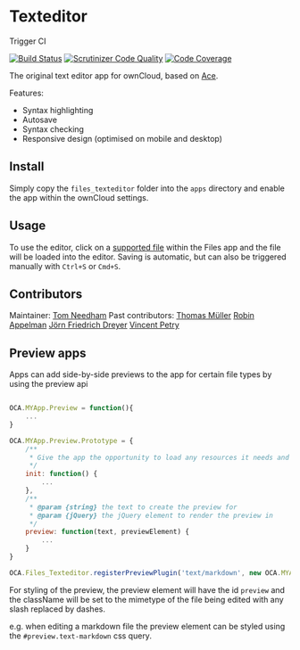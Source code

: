 # Texteditor

Trigger CI

[![Build Status](https://travis-ci.org/owncloud/files_texteditor.svg?branch=master)](https://travis-ci.org/owncloud/files_texteditor)
[![Scrutinizer Code Quality](https://scrutinizer-ci.com/g/owncloud/files_texteditor/badges/quality-score.png?b=master)](https://scrutinizer-ci.com/g/owncloud/files_texteditor/?branch=master)
[![Code Coverage](https://scrutinizer-ci.com/g/owncloud/files_texteditor/badges/coverage.png?b=master)](https://scrutinizer-ci.com/g/owncloud/files_texteditor/?branch=master)


The original text editor app for ownCloud, based on [Ace](http://ace.c9.io/).

Features:
 - Syntax highlighting
 - Autosave
 - Syntax checking
 - Responsive design (optimised on mobile and desktop)

## Install
Simply copy the `files_texteditor` folder into the `apps` directory and enable the app within the ownCloud settings.

## Usage
To use the editor, click on a [supported file](https://github.com/owncloud/files_texteditor/blob/master/js/editor.js#L6) within the Files app and the file will be loaded into the editor. Saving is automatic, but can also be triggered manually with `Ctrl+S` or `Cmd+S`.

## Contributors
Maintainer: [Tom Needham](http://github.com/tomneedham)
Past contributors: [Thomas Müller](http://github.com/deepdiver1975) [Robin Appelman](http://github.com/icewind) [Jörn Friedrich Dreyer](http://github.com/butonic) [Vincent Petry](http://github.com/pvince)


Preview apps
------------

Apps can add side-by-side previews to the app for certain file types by using the preview api

```js

OCA.MYApp.Preview = function(){
    ...
}

OCA.MYApp.Preview.Prototype = {
    /**
     * Give the app the opportunity to load any resources it needs and prepare for rendering a preview
     */
    init: function() {
        ...
    },
    /**
     * @param {string} the text to create the preview for
     * @param {jQuery} the jQuery element to render the preview in
     */
    preview: function(text, previewElement) {
        ...
    }
}

OCA.Files_Texteditor.registerPreviewPlugin('text/markdown', new OCA.MYApp.Preview());

```

For styling of the preview, the preview element will have the id `preview` and the className will be set to the mimetype of the file being edited with any slash replaced by dashes.

e.g. when editing a markdown file the preview element can be styled using the `#preview.text-markdown` css query.
